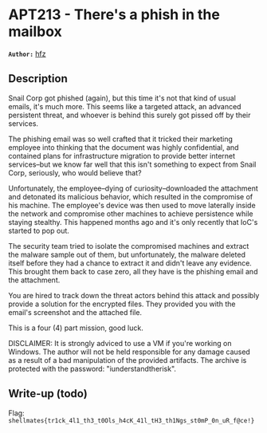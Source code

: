 # APT213 - There's a phish in the mailbox

**`Author:`** [hfz](https://hfz1337.github.io)

## Description

Snail Corp got phished (again), but this time it's not that kind of usual emails, it's much more. This seems like a targeted attack, an advanced persistent threat, and whoever is behind this surely got pissed off by their services.

The phishing email was so well crafted that it tricked their marketing employee into thinking that the document was highly confidential, and contained plans for infrastructure migration to provide better internet services–but we know far well that this isn't something to expect from Snail Corp, seriously, who would believe that?

Unfortunately, the employee–dying of curiosity–downloaded the attachment and detonated its malicious behavior, which resulted in the compromise of his machine. The employee's device was then used to move laterally inside the network and compromise other machines to achieve persistence while staying stealthy. This happened months ago and it's only recently that IoC's started to pop out.

The security team tried to isolate the compromised machines and extract the malware sample out of them, but unfortunately, the malware deleted itself before they had a chance to extract it and didn't leave any evidence. This brought them back to case zero, all they have is the phishing email and the attachment.

You are hired to track down the threat actors behind this attack and possibly provide a solution for the encrypted files. They provided you with the email's screenshot and the attached file.

This is a four (4) part mission, good luck.

DISCLAIMER: It is strongly adviced to use a VM if you're working on Windows. The author will not be held responsible for any damage caused as a result of a bad manipulation of the provided artifacts.
The archive is protected with the password: "iunderstandtherisk".

## Write-up (todo)


Flag: `shellmates{tr1ck_4l1_th3_t0Ols_h4cK_41l_tH3_th1Ngs_st0mP_0n_uR_f@ce!}`
